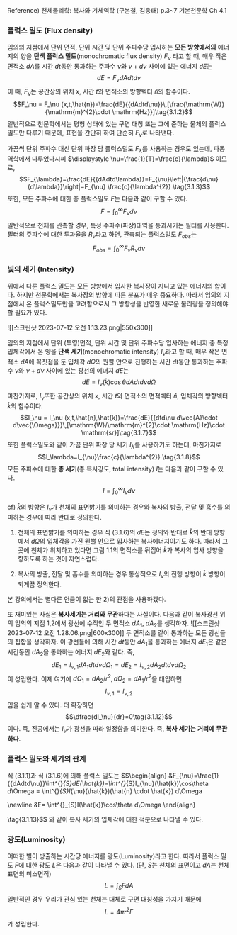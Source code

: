 Reference) 
천체물리학: 복사와 기체역학 (구본철, 김웅태) p.3~7
기본천문학 Ch 4.1

### 플럭스 밀도 (Flux density)

임의의 지점에서 단위 면적, 단위 시간 및 단위 주파수당 입사하는 **모든 방향에서의** 에너지의 양을 **단색 플럭스 밀도**(monochromatic flux density) $F_\nu$ 라고 할 때, 매우 작은 면적소 $dA$를 시간 $dt$동안 통과하는 주파수 $\nu$와  $\nu+d\nu$ 사이에 있는 에너지 $dE$는
$$dE=F_\nu dA dt d\nu \tag{3.1.1}$$
이 때, $F_\nu$는 공간상의 위치 $x$, 시간 $t$와 면적소의 방향벡터 $\hat{n}$의 함수이다.
$$F_\nu = F_\nu (x,t,\hat{n})=\frac{dE}{{dAdtd\nu}}\,[\frac{\mathrm{W}}{\mathrm{m}^{2}\cdot \mathrm{Hz}}]\tag{3.1.2}$$
일반적으로 천문학에서는 평형 상태에 있는 구면 대칭 또는 그에 준하는 물체의 플럭스 밀도만 다루기 때문에, 표현을 간단히 하여 단순히 $F_\nu$로 나타낸다.

가끔씩 단위 주파수 대신 단위 파장 당 플럭스밀도 $F_\lambda$를 사용하는 경우도 있는데, 파동역학에서 다루었다시피 $\displaystyle \nu=\frac{1}{T}=\frac{c}{\lambda}$ 이므로,  
$$F_{\lambda}=\frac{dE}{{dAdtd\lambda}}=F_{\nu}\left|{\frac{d\nu}{d\lambda}}\right|=F_{\nu} \frac{c}{\lambda^{2}} \tag{3.1.3}$$
또한, 모든 주파수에 대한 총 플럭스밀도 $F$는 다음과 같이 구할 수 있다.
$$F=\int^{\infty}_{0}F_{\nu}d\nu \tag{3.1.4}$$
일반적으로 천체를 관측할 경우, 특정 주파수(파장)대역을 통과시키는 필터를 사용한다. 필터의 주파수에 대한 투과율을 $R_\nu$라고 하면, 관측되는 플럭스밀도 $F_{obs}$는 
$$F_{obs}=\int^{\infty}_{0 } F_{\nu}R_{\nu}d\nu \tag{3.1.5}$$


### 빛의  세기 (Intensity)

위에서 다룬 플럭스 밀도는 모든 방향에서 입사한 복사장이 지니고 있는 에너지의 합이다. 하지만 천문학에서는 복사장의 방향에 따른 분포가 매우 중요하다. 따라서 임의의 지점에서 온 플럭스밀도만을 고려함으로서 그 방향성을 반영한 새로운 물리량을 정의해야 할 필요가 있다.

![[스크린샷 2023-07-12 오전 1.13.23.png|550x300]]

임의의 지점에서 단위 (투영)면적, 단위 시간 및 단위 주파수당 입사하는 에너지 중 특정 입체각에서 온 양을 **단색 세기**(monochromatic intensity) $I_\nu$라고 할 때, 매우 작은 면적소 $dA$에 꼭짓점을 둔 입체각 $d\Omega$의 원뿔 안으로 진행하는 시간 $dt$동안 통과하는 주파수 $\nu$와  $\nu+d\nu$ 사이에 있는 광선의 에너지 $dE$는
$$dE=I_\nu(\hat{k})\cos\theta dA dt d\nu d\Omega \tag{3.1.6}$$
마찬가지로, $I_\nu$또한 공간상의 위치 $x$, 시간 $t$와 면적소의 면적벡터 $\hat{n}$, 입체각의 방향벡터 $\hat{k}$의 함수이다. 
$$I_\nu = I_\nu (x,t,\hat{n},\hat{k})=\frac{dE}{{dtd\nu d\vec{A}\cdot d\vec{\Omega}}}\,[\mathrm{W}/\mathrm{m}^{2}\cdot \mathrm{Hz}\cdot \mathrm{sr}]\tag{3.1.7}$$
또한 플럭스밀도와 같이 가끔 단위 파장 당 세기 $I_\lambda$를 사용하기도 하는데, 마찬가지로 
$$I_\lambda=I_{\nu}\frac{c}{\lambda^{2}} \tag{3.1.8}$$
모든 주파수에 대한 **총 세기**(총 복사강도, total intensity) $I$는 다음과 같이 구할 수 있다.
$$I=\int^{\infty}_{0} I_{\nu}d\nu \tag{3.1.9}$$

cf) $\hat{k}$의 방향은 $I_\nu$가 천체의 표면밝기를 의미하는 경우와 복사의 방출, 전달 및 흡수를 의미하는 경우에 따라 반대로 정의한다. 
1) 천체의 표면밝기를 의미하는 경우
	식 $(3.1.6)$의 $dE$는 정의와 반대로  $\hat{k}$의 반대 방향에서 $d\Omega$의 입체각을 가진 원뿔 안으로 입사하는 복사에너지이기도 하다. 따라서 그곳에 천체가 위치하고 있다면 그림 1.1의 면적소를 뒤집어 $\hat{k}$가 복사의 입사 방향을 향하도록 하는 것이 자연스럽다.

2) 복사의 방출, 전달 및 흡수를 의미하는 경우
	통상적으로 $I_\nu$의 진행 방향이 $\hat{k}$ 방향이 되게끔 정의한다.

본 강의에서는 별다른 언급이 없는 한 2)의 관점을 사용하겠다.


또 재미있는 사실은 **복사세기는 거리와 무관**하다는 사실이다. 다음과 같이 복사광선 위의 임의의 지점 1,2에서 광선에 수직인 두 면적소 $dA_1$, $dA_2$를 생각하자.
![[스크린샷 2023-07-12 오전 1.28.06.png|600x300]]
두 면적소를 같이 통과하는 모든 광선들의 집합을 생각하자. 이 광선들에 의해 시간 $dt$동안 $dA_1$을 통과하는 에너지 $dE_{1}$은 같은 시간동안 $dA_2$을 통과하는 에너지 $dE_{2}$와 같다. 즉,
$$
dE_{1}= I_{\nu, 1}dA_{1}dt d\nu d\Omega_{1} = dE_{2}= I_{\nu, 2}dA_{2}dt d\nu d\Omega_{2} \tag{3.1.10}
$$
이 성립한다. 이제 여기에 $d\Omega_{1}=dA_{2} / r^{2}, d\Omega_{2}=dA_{1} / r^{2}$을 대입하면 
$$
I_{\nu,1}=I_{\nu,2} \tag{3.1.11}
$$
임을 쉽게 알 수 있다. 더 확장하면
$$\dfrac{dI_\nu}{dr}=0\tag{3.1.12}$$
이다. 즉, 진공에서는 $I_\nu$가 광선을 따라 일정함을 의미한다. 즉, **복사 세기는 거리에 무관하다**.



### 플럭스 밀도와 세기의 관계

식 $(3.1.1)$과 식 $(3.1.6)$에 의해 플럭스 밀도는 
$$\begin{align}
&F_{\nu}=\frac{1}{{dAdtd\nu}}\int^{}_{S}dE(\hat{k})=\int^{}_{S}I_{\nu}(\hat{k})\cos\theta d\Omega = \int^{}_{S}I_{\nu}(\hat{k})(\hat{n} \cdot \hat{k}) d\Omega

\newline
&F= \int^{}_{S}I(\hat{k})\cos\theta d\Omega 
\end{align}

\tag{3.1.13}$$
와 같이 복사 세기의 입체각에 대한 적분으로 나타낼 수 있다.



### 광도(Luminosity)

어떠한 별이 방출하는 시간당 에너지를 광도(Luminosity)라고 한다. 따라서 플럭스 밀도 $F$에 대한 광도 $L$은 다음과 같이 나타낼 수 있다. (단, $S$는 천체의 표면이고 $dA$는 천체 표면의 미소면적)
$$
L=\int_{S} F dA\tag{3.1.14}
$$
일반적인 경우 우리가 관심 있는 천체는 대체로 구면 대칭성을 가지기 때문에
$$
L=4\pi r^{2}F \tag{3.1.15}
$$
가 성립한다.





